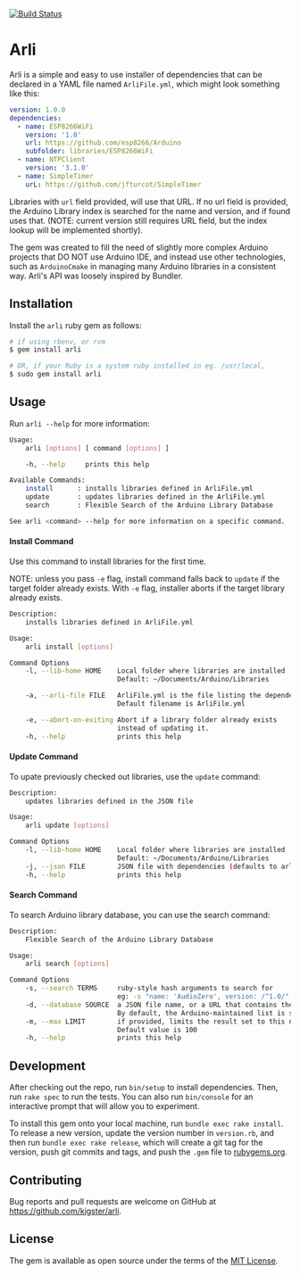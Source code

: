 [![Build Status](https://travis-ci.org/kigster/arli.svg?branch=master)](https://travis-ci.org/kigster/arli)

# Arli

Arli is a simple and easy to use installer of dependencies that can be 
declared in a YAML file named `ArliFile.yml`, which might look something like this:

```yaml
version: 1.0.0
dependencies:
  - name: ESP8266WiFi
    version: '1.0'
    url: https://github.com/esp8266/Arduino
    subfolder: libraries/ESP8266WiFi
  - name: NTPClient
    version: '3.1.0'
  - name: SimpleTimer
    urL: https://github.com/jfturcot/SimpleTimer
```

Libraries with `url` field provided, will use that URL. If no url field is provided, the Arduino Library index is searched for the name and version, and if found uses that. (NOTE: current version still requires URL field, but the index lookup will be implemented shortly).

The gem was created to fill the need of slightly more complex Arduino projects that DO NOT use Arduino IDE, and instead use other technologies, such as `ArduinoCmake`  in managing many Arduino libraries  in a consistent way. Arli's API was loosely inspired by Bundler.

## Installation

Install the `arli` ruby gem as follows:

```bash
# if using rbenv, or rvm
$ gem install arli 

# OR, if your Ruby is a system ruby installed in eg. /usr/local, 
$ sudo gem install arli 
```

## Usage

Run `arli --help` for more information:

```bash
Usage:
    arli [options] [ command [options] ]

    -h, --help     prints this help

Available Commands:
    install      : installs libraries defined in ArliFile.yml
    update       : updates libraries defined in the ArliFile.yml
    search       : Flexible Search of the Arduino Library Database

See arli <command> --help for more information on a specific command.
```

#### Install Command

Use this command to install libraries for the first time. 

NOTE: unless you pass `-e` flag, install command falls back to `update` if
the target folder already exists.  With `-e` flag, installer aborts if the 
target library already exists.

```bash
Description:
    installs libraries defined in ArliFile.yml

Usage:
    arli install [options]

Command Options
    -l, --lib-home HOME    Local folder where libraries are installed
                           Default: ~/Documents/Arduino/Libraries

    -a, --arli-file FILE   ArliFile.yml is the file listing the dependencies
                           Default filename is ArliFile.yml

    -e, --abort-on-exiting Abort if a library folder already exists
                           instead of updating it.
    -h, --help             prints this help
```

#### Update Command

To upate previously checked out libraries, use the `update` command:

```bash
Description:
    updates libraries defined in the JSON file

Usage:
    arli update [options]

Command Options
    -l, --lib-home HOME    Local folder where libraries are installed
                           Default: ~/Documents/Arduino/Libraries
    -j, --json FILE        JSON file with dependencies (defaults to arli.json)
    -h, --help             prints this help
```

#### Search Command

To search Arduino library database, you can use the search command:

```bash
Description:
    Flexible Search of the Arduino Library Database

Usage:
    arli search [options]

Command Options
    -s, --search TERMS     ruby-style hash arguments to search for
                           eg: -s "name: 'AudioZero', version: /^1.0/"
    -d, --database SOURCE  a JSON file name, or a URL that contains the index
                           By default, the Arduino-maintained list is searched
    -m, --max LIMIT        if provided, limits the result set to this number
                           Default value is 100
    -h, --help             prints this help
```

## Development

After checking out the repo, run `bin/setup` to install dependencies. Then, run `rake spec` to run the tests. You can also run `bin/console` for an interactive prompt that will allow you to experiment.

To install this gem onto your local machine, run `bundle exec rake install`. To release a new version, update the version number in `version.rb`, and then run `bundle exec rake release`, which will create a git tag for the version, push git commits and tags, and push the `.gem` file to [rubygems.org](https://rubygems.org).

## Contributing

Bug reports and pull requests are welcome on GitHub at https://github.com/kigster/arli.

## License

The gem is available as open source under the terms of the [MIT License](http://opensource.org/licenses/MIT).
